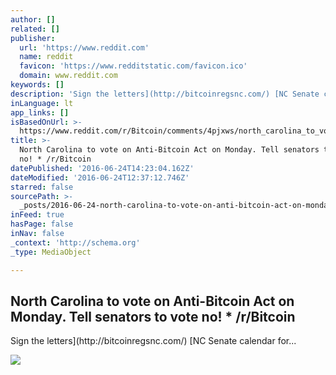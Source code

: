 ```yaml
---
author: []
related: []
publisher:
  url: 'https://www.reddit.com'
  name: reddit
  favicon: 'https://www.redditstatic.com/favicon.ico'
  domain: www.reddit.com
keywords: []
description: 'Sign the letters](http://bitcoinregsnc.com/) [NC Senate calendar for...'
inLanguage: lt
app_links: []
isBasedOnUrl: >-
  https://www.reddit.com/r/Bitcoin/comments/4pjxws/north_carolina_to_vote_on_antibitcoin_act_on/
title: >-
  North Carolina to vote on Anti-Bitcoin Act on Monday. Tell senators to vote
  no! * /r/Bitcoin
datePublished: '2016-06-24T14:23:04.162Z'
dateModified: '2016-06-24T12:37:12.746Z'
starred: false
sourcePath: >-
  _posts/2016-06-24-north-carolina-to-vote-on-anti-bitcoin-act-on-monday-tell-s.md
inFeed: true
hasPage: false
inNav: false
_context: 'http://schema.org'
_type: MediaObject

---
```

<article style=""><h1>North Carolina to vote on Anti-Bitcoin Act on Monday. Tell senators to vote no! * /r/Bitcoin</h1><p>Sign the letters](http://bitcoinregsnc.com/) [NC Senate calendar for...</p><img src="https://i.redditmedia.com/xXqAUEu5CibTpt21n6i0WHIdWz6H6X820bL2AdqUsRM.jpg?w=216&amp;s=fb13758e7ca0d30e3e49468e2096dbb9" /></article>